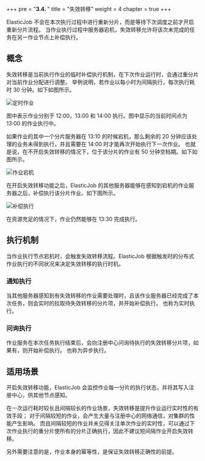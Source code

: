+++
pre = "<b>3.4. </b>"
title = "失效转移"
weight = 4
chapter = true
+++

ElasticJob 不会在本次执行过程中进行重新分片，而是等待下次调度之前才开启重新分片流程。
当作业执行过程中服务器宕机，失效转移允许将该次未完成的任务在另一作业节点上补偿执行。

## 概念

失效转移是当前执行作业的临时补偿执行机制，在下次作业运行时，会通过重分片对当前作业分配进行调整。
举例说明，若作业以每小时为间隔执行，每次执行耗时 30 分钟。如下如图所示。

![定时作业](https://shardingsphere.apache.org/elasticjob/current/img/failover/job.png)

图中表示作业分别于 12:00，13:00 和 14:00 执行。图中显示的当前时间点为 13:00 的作业执行中。

如果作业的其中一个分片服务器在 13:10 的时候宕机，那么剩余的 20 分钟应该处理的业务未得到执行，并且需要在 14:00 时才能再次开始执行下一次作业。
也就是说，在不开启失效转移的情况下，位于该分片的作业有 50 分钟空档期。如下如图所示。

![作业宕机](https://shardingsphere.apache.org/elasticjob/current/img/failover/job-crash.png)

在开启失效转移功能之后，ElasticJob 的其他服务器能够在感知到宕机的作业服务器之后，补偿执行该分片作业。如下图所示。

![补偿执行](https://shardingsphere.apache.org/elasticjob/current/img/failover/job-failover.png)

在资源充足的情况下，作业仍然能够在 13:30 完成执行。

## 执行机制

当作业执行节点宕机时，会触发失效转移流程。ElasticJob 根据触发时的分布式作业执行的不同状况来决定失效转移的执行时机。

### 通知执行

当其他服务器感知到有失效转移的作业需要处理时，且该作业服务器已经完成了本次任务，则会实时的拉取待失效转移的分片项，并开始补偿执行。
也称为实时执行。

### 问询执行

作业服务在本次任务执行结束后，会向注册中心问询待执行的失效转移分片项，如果有，则开始补偿执行。
也称为异步执行。

## 适用场景

开启失效转移功能，ElasticJob 会监控作业每一分片的执行状态，并将其写入注册中心，供其他节点感知。

在一次运行耗时较长且间隔较长的作业场景，失效转移是提升作业运行实时性的有效手段；
对于间隔较短的作业，会产生大量与注册中心的网络通信，对集群的性能产生影响。
而且间隔较短的作业并未见得关注单次作业的实时性，可以通过下次作业执行的重分片使所有的分片正确执行，因此不建议短间隔作业开启失效转移。

另外需要注意的是，作业本身的幂等性，是保证失效转移正确性的前提。
